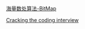 [海量数处算法-BitMap](http://blog.csdn.net/hguisu/article/details/7880288)

[Cracking the coding interview](http://www.hawstein.com/posts/12.3.html)
